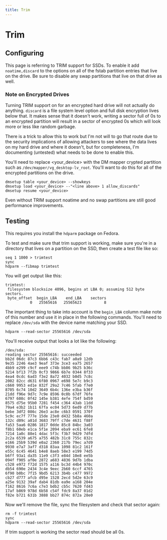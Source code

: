 ```yaml
---
title: Trim
---
```


# Trim

## Configuring

This page is referring to TRIM support for SSDs. To enable it add
`noatime,discard` to the options on all of the fstab partition entries that
live on the drive. Be sure to disable any swap partitions that live on that
drive as well.

### Note on Encrypted Drives

Turning TRIM support on for an encrypted hard drive will not actually do
anything. `discard` is a file system level option and full disk encryption
lives below that. It makes sense that it doesn't work, writing a sector full of
0s to an encrypted partition will result in a sector of encrypted 0s which will
look more or less like random garbage.

There is a trick to allow this to work but I'm not will to go that route due to
the security implications of allowing attackers to see where the data lives on
my hard drive and where it doesn't, but for completeness, I'm documenting
(untested) what needs to be done to enable this.

You'll need to replace <your_device> with the DM mapper crypted partition such
as `/dev/mapper/vg_desktop-lv_root`. You'll want to do this for all of the
encrypted partitions on the drive.

```
dmsetup table <your_device> --showkeys
dmsetup load <your_device> --"<line above> 1 allow_discards"
dmsetup resume <your_device>
```

Even without TRIM support noatime and no swap partitions are still good
performance improvements.

## Testing

This requires you install the `hdparm` package on Fedora.

To test and make sure that trim support is working, make sure you're in a
directory that lives on a partition on the SSD, then create a test file like
so:

```
seq 1 1000 > trimtest
sync
hdparm --fibmap trimtest
```

You will get output like this:

```
trimtest:
 filesystem blocksize 4096, begins at LBA 0; assuming 512 byte sectors.
 byte_offset  begin_LBA    end_LBA    sectors
           0   25565616   25565623          8
```

The important thing to take into account is the `begin_LBA` column make note of
this number and use it in place in the following commands. You'll need to
replace `/dev/sda` with the device name matching your SSD.

```
hdparm --read-sector 25565616 /dev/sda
```

You'll receive output that looks a lot like the following:

```
/dev/sda:
reading sector 25565616: succeeded
bb2d 06dc 87c3 6bb6 c43c fab7 a0a9 12db
9e35 2246 4ae3 9eaf 373e 3ce3 ea75 2657
4bb9 e299 c9cf eee9 c74b bb86 9b25 b36c
5214 bf13 7f2b 0cf3 9866 6b7e 0344 8f33
4ea4 0cdc 6ad3 f3e2 8a72 4032 b0d5 7c8c
2002 82cc d631 6f80 0967 e698 5e7c b9c3
c660 9953 ed1e 832f 29a2 7c46 5fab f7e0
8705 6c74 10d2 3649 6b4c 136e e3ba b36f
21dd f96e 9d7c 7c9e 8596 0c0b 67df 76fe
6797 608c 0f42 145e b381 4efe 754f bd59
8575 d75e 95b0 7281 f454 c364 43ab 11dd
79a4 e3b2 1b11 67fa ec04 5d73 6ed9 d77b
bebe 3df2 086c 26e3 ac8e c6b3 0591 370f
5c9c ec7f 777e 15de 23e0 d432 5b8a 460a
132c d09c a81d 3683 79ff c7de 4631 f88f
fa53 5aa6 0286 1817 0dde 85c8 84bc 3a03
f8b1 60eb e1ca 5f1e 2094 eba9 ec61 6fe8
7214 1a0c 88e1 4dac 5f3c f3b7 9d29 7dfd
2c2a 6539 a675 a755 482b 31c8 755c 832c
e166 25b9 539d e0a2 2360 217b 79ec a7d9
9930 e7a7 3af7 d318 83aa 1098 81c2 161f
e55c 6c45 4641 b4e8 8aeb 58e3 e199 74d5
b6ff 93a1 da35 11e9 c3f3 e84d 10e8 ee5b
094f f905 af0e 2872 a683 4836 9d7b 1dba
c528 e972 f72d 1575 a116 bc3d 44b4 970c
db54 690e 2434 3c4e 9eec 2b60 6ccf 4765
6f90 b0bc 7f15 9bd5 6213 3b4b c477 9972
cb27 d777 afcb d95e 1528 2ecd 5d2e 63c9
a25e 9132 39af dab4 81db ea9e a168 204e
f162 8616 7c6a c7e3 bdb2 cb5c 7620 fd43
17af b869 978d 6b58 c54f fdc9 8a37 01d2
f82e b721 631b 3888 bb27 874c 872a 28e0
```

Now we'll remove the file, sync the filesystem and check that sector again:

```
rm -f trimtest
sync
hdparm --read-sector 25565616 /dev/sda
```

If trim support is working the sector read should be all 0s.


